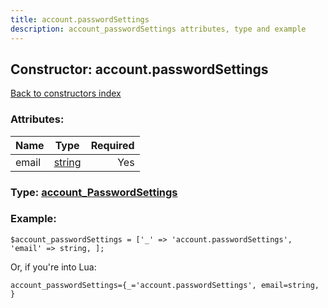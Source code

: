 ```yaml
---
title: account.passwordSettings
description: account_passwordSettings attributes, type and example
---
```

## Constructor: account.passwordSettings  
[Back to constructors index](index.md)



### Attributes:

| Name     |    Type       | Required |
|----------|:-------------:|---------:|
|email|[string](../types/string.md) | Yes|



### Type: [account\_PasswordSettings](../types/account_PasswordSettings.md)


### Example:

```
$account_passwordSettings = ['_' => 'account.passwordSettings', 'email' => string, ];
```  

Or, if you're into Lua:  


```
account_passwordSettings={_='account.passwordSettings', email=string, }

```


